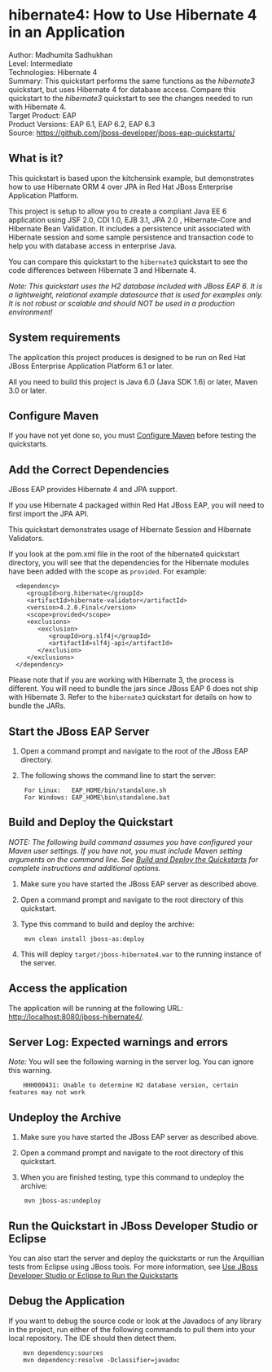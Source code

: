 hibernate4: How to Use Hibernate 4 in an Application
====================================================
Author: Madhumita Sadhukhan  
Level: Intermediate  
Technologies: Hibernate 4  
Summary: This quickstart performs the same functions as the _hibernate3_ quickstart, but uses Hibernate 4 for database access. Compare this quickstart to the _hibernate3_ quickstart to see the changes needed to run with Hibernate 4.  
Target Product: EAP  
Product Versions: EAP 6.1, EAP 6.2, EAP 6.3  
Source: <https://github.com/jboss-developer/jboss-eap-quickstarts/>  

What is it?
-----------

This quickstart is based upon the kitchensink example, but demonstrates how to use Hibernate ORM 4 over JPA in Red Hat JBoss Enterprise Application Platform.

This project is setup to allow you to create a compliant Java EE 6 application using JSF 2.0, CDI 1.0, EJB 3.1, JPA 2.0 , Hibernate-Core and Hibernate Bean Validation.  It includes a persistence unit associated with Hibernate session and some sample persistence and transaction code to help you with database access in enterprise Java. 

You can compare this quickstart to the `hibernate3` quickstart to see the code differences between Hibernate 3 and Hibernate 4.

 _Note: This quickstart uses the H2 database included with JBoss EAP 6. It is a lightweight, relational example datasource that is used for examples only. It is not robust or scalable and should NOT be used in a production environment!_

System requirements
-------------------

The application this project produces is designed to be run on Red Hat JBoss Enterprise Application Platform 6.1 or later. 

All you need to build this project is Java 6.0 (Java SDK 1.6) or later, Maven 3.0 or later.

 
Configure Maven
---------------

If you have not yet done so, you must [Configure Maven](https://github.com/jboss-developer/jboss-developer-shared-resources/blob/master/guides/CONFIGURE_MAVEN.md#configure-maven-to-build-and-deploy-the-quickstarts) before testing the quickstarts.


Add the Correct Dependencies
---------------------------

JBoss EAP provides Hibernate 4 and JPA support. 

If you use Hibernate 4 packaged within Red Hat JBoss EAP, you will need to first import the JPA API.

This quickstart demonstrates usage of Hibernate Session and Hibernate Validators.

If you look at the pom.xml file in the root of the hibernate4 quickstart directory, you will see that the dependencies for the Hibernate modules have been added with the scope as `provided`.
For example:

      <dependency>
         <groupId>org.hibernate</groupId>
         <artifactId>hibernate-validator</artifactId>
         <version>4.2.0.Final</version>
         <scope>provided</scope>
         <exclusions>
            <exclusion>
               <groupId>org.slf4j</groupId>
               <artifactId>slf4j-api</artifactId>
            </exclusion>
         </exclusions>
      </dependency>

Please note that if you are working with Hibernate 3, the process is different. You will need to bundle the jars since JBoss EAP 6 does not ship with Hibernate 3. Refer to the `hibernate3` quickstart for details on how to bundle the JARs.


Start the JBoss EAP Server
-------------------------

1. Open a command prompt and navigate to the root of the JBoss EAP directory.
2. The following shows the command line to start the server:

        For Linux:   EAP_HOME/bin/standalone.sh
        For Windows: EAP_HOME\bin\standalone.bat

 
Build and Deploy the Quickstart
-------------------------

_NOTE: The following build command assumes you have configured your Maven user settings. If you have not, you must include Maven setting arguments on the command line. See [Build and Deploy the Quickstarts](../README.md#build-and-deploy-the-quickstarts) for complete instructions and additional options._

1. Make sure you have started the JBoss EAP server as described above.
2. Open a command prompt and navigate to the root directory of this quickstart.
3. Type this command to build and deploy the archive:

        mvn clean install jboss-as:deploy

4. This will deploy `target/jboss-hibernate4.war` to the running instance of the server.


Access the application 
---------------------

The application will be running at the following URL: <http://localhost:8080/jboss-hibernate4/>.


Server Log: Expected warnings and errors
-----------------------------------

_Note:_ You will see the following warning in the server log. You can ignore this warning.

        HHH000431: Unable to determine H2 database version, certain features may not work


Undeploy the Archive
--------------------

1. Make sure you have started the JBoss EAP server as described above.
2. Open a command prompt and navigate to the root directory of this quickstart.
3. When you are finished testing, type this command to undeploy the archive:

        mvn jboss-as:undeploy


Run the Quickstart in JBoss Developer Studio or Eclipse
-------------------------------------
You can also start the server and deploy the quickstarts or run the Arquillian tests from Eclipse using JBoss tools. For more information, see [Use JBoss Developer Studio or Eclipse to Run the Quickstarts](https://github.com/jboss-developer/jboss-developer-shared-resources/blob/master/guides/USE_JDBS.md#use-jboss-developer-studio-or-eclipse-to-run-the-quickstarts) 


Debug the Application
------------------------------------

If you want to debug the source code or look at the Javadocs of any library in the project, run either of the following commands to pull them into your local repository. The IDE should then detect them.

        mvn dependency:sources
        mvn dependency:resolve -Dclassifier=javadoc
